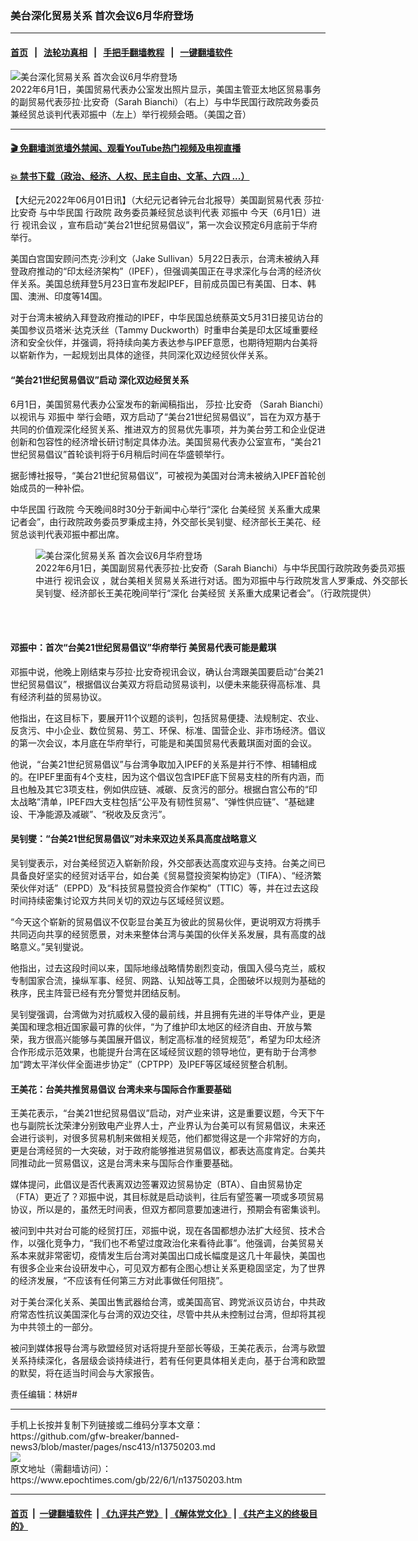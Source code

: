 ### 美台深化贸易关系 首次会议6月华府登场
------------------------

#### [首页](https://github.com/gfw-breaker/banned-news3/blob/master/README.md) &nbsp;&nbsp;|&nbsp;&nbsp; [法轮功真相](https://github.com/begood0513/basic/blob/master/README.md)  &nbsp;&nbsp;|&nbsp;&nbsp; [手把手翻墙教程](https://github.com/gfw-breaker/guides/wiki)  &nbsp;&nbsp;|&nbsp;&nbsp; [一键翻墙软件](https://github.com/gfw-breaker/nogfw/blob/master/README.md)  



<div><img alt="美台深化贸易关系 首次会议6月华府登场" class="attachment-djy_600_400 size-djy_600_400 wp-post-image" src="https://i.epochtimes.com/assets/uploads/2022/06/id13750387-2206011342442378-600x400.jpg"/>
<div class="caption">
 2022年6月1日，美国贸易代表办公室发出照片显示，美国主管亚太地区贸易事务的副贸易代表莎拉‧比安奇（Sarah Bianchi）（右上）与中华民国行政院政务委员兼经贸总谈判代表邓振中（左上）举行视频会晤。（美国之音）
</div></div><hr/>

#### [ 🎬  免翻墙浏览墙外禁闻、观看YouTube热门视频及电视直播](https://github.com/gfw-breaker/HelloWorld)

#### [ 💥  禁书下载（政治、经济、人权、民主自由、文革、六四 ...）](https://github.com/gfw-breaker/books/blob/master/README.md)

<div><p>
 【大纪元2022年06月01日讯】（大纪元记者钟元台北报导）美国副贸易代表
 <ok href="https://www.epochtimes.com/gb/tag/%E8%8E%8E%E6%8B%89%E2%80%A7%E6%AF%94%E5%AE%89%E5%A5%87.html">
  莎拉‧比安奇
 </ok>
 与中华民国
 <ok href="https://www.epochtimes.com/gb/tag/%E8%A1%8C%E6%94%BF%E9%99%A2.html">
  行政院
 </ok>
 政务委员兼经贸总谈判代表
 <ok href="https://www.epochtimes.com/gb/tag/%E9%82%93%E6%8C%AF%E4%B8%AD.html">
  邓振中
 </ok>
 今天（6月1日）进行
 <ok href="https://www.epochtimes.com/gb/tag/%E8%A7%86%E8%AE%AF%E4%BC%9A%E8%AE%AE.html">
  视讯会议
 </ok>
 ，宣布启动“美台21世纪贸易倡议”，第一次会议预定6月底前于华府举行。
</p>
<p>
 美国白宫国安顾问杰克‧沙利文（Jake Sullivan）5月22日表示，台湾未被纳入拜登政府推动的“印太经济架构”（IPEF），但强调美国正在寻求深化与台湾的经济伙伴关系。美国总统拜登5月23日宣布发起IPEF，目前成员国已有美国、日本、韩国、澳洲、印度等14国。
</p>
<p>
 对于台湾未被纳入拜登政府推动的IPEF，中华民国总统蔡英文5月31日接见访台的美国参议员塔米‧达克沃丝（Tammy Duckworth）时重申台美是印太区域重要经济和安全伙伴，并强调，将持续向美方表达参与IPEF意愿，也期待短期内台美将以崭新作为，一起规划出具体的途径，共同深化双边经贸伙伴关系。
</p>
<h4>
 “美台21世纪贸易倡议”启动 深化双边经贸关系
</h4>
<p>
 6月1日，美国贸易代表办公室发布的新闻稿指出，
 <ok href="https://www.epochtimes.com/gb/tag/%E8%8E%8E%E6%8B%89%E2%80%A7%E6%AF%94%E5%AE%89%E5%A5%87.html">
  莎拉‧比安奇
 </ok>
 （Sarah Bianchi）以视讯与
 <ok href="https://www.epochtimes.com/gb/tag/%E9%82%93%E6%8C%AF%E4%B8%AD.html">
  邓振中
 </ok>
 举行会晤，双方启动了“美台21世纪贸易倡议”，旨在为双方基于共同的价值观深化经贸关系、推进双方的贸易优先事项，并为美台劳工和企业促进创新和包容性的经济增长研讨制定具体办法。美国贸易代表办公室宣布，“美台21世纪贸易倡议”首轮谈判将于6月稍后时间在华盛顿举行。
</p>
<p>
 据彭博社报导，“美台21世纪贸易倡议”，可被视为美国对台湾未被纳入IPEF首轮创始成员的一种补偿。
</p>
<p>
 中华民国
 <ok href="https://www.epochtimes.com/gb/tag/%E8%A1%8C%E6%94%BF%E9%99%A2.html">
  行政院
 </ok>
 今天晚间8时30分于新闻中心举行“深化
 <ok href="https://www.epochtimes.com/gb/tag/%E5%8F%B0%E7%BE%8E%E7%BB%8F%E8%B4%B8.html">
  台美经贸
 </ok>
 关系重大成果记者会”，由行政院政务委员罗秉成主持，外交部长吴钊燮、经济部长王美花、经贸总谈判代表邓振中都出席。
</p>
<figure aria-describedby="caption-attachment-13750388" class="wp-caption aligncenter" id="attachment_13750388" style="width: 600px">
 <ok href="https://i.epochtimes.com/assets/uploads/2022/06/id13750388-2206011245492378.jpg" target="_blank">
  <img alt="美台深化贸易关系 首次会议6月华府登场" class="size-large wp-image-13750388" src="https://i.epochtimes.com/assets/uploads/2022/06/id13750388-2206011245492378-600x400.jpg" title="美台深化贸易关系 首次会议6月华府登场"/>
 </ok>
 <br/><figcaption class="wp-caption-text" id="caption-attachment-13750388">
  2022年6月1日，美国副贸易代表莎拉‧比安奇（Sarah Bianchi）与中华民国行政院政务委员邓振中进行
  <ok href="https://www.epochtimes.com/gb/tag/%E8%A7%86%E8%AE%AF%E4%BC%9A%E8%AE%AE.html">
   视讯会议
  </ok>
  ，就台美相关贸易关系进行对话。图为邓振中与行政院发言人罗秉成、外交部长吴钊燮、经济部长王美花晚间举行“深化
  <ok href="https://www.epochtimes.com/gb/tag/%E5%8F%B0%E7%BE%8E%E7%BB%8F%E8%B4%B8.html">
   台美经贸
  </ok>
  关系重大成果记者会”。（行政院提供）
 </figcaption><br/>
</figure><br/>
<h4>
 邓振中：首次“台美21世纪贸易倡议”华府举行 美贸易代表可能是戴琪
</h4>
<p>
 邓振中说，他晚上刚结束与莎拉‧比安奇视讯会议，确认台湾跟美国要启动“台美21世纪贸易倡议”，根据倡议台美双方将启动贸易谈判，以便未来能获得高标准、具有经济利益的贸易协议。
</p>
<p>
 他指出，在这目标下，要展开11个议题的谈判，包括贸易便捷、法规制定、农业、反贪污、中小企业、数位贸易、劳工、环保、标准、国营企业、非市场经济。倡议的第一次会议，本月底在华府举行，可能是和美国贸易代表戴琪面对面的会议。
</p>
<p>
 他说，“台美21世纪贸易倡议”与台湾争取加入IPEF的关系是并行不悖、相辅相成的。在IPEF里面有4个支柱，因为这个倡议包含IPEF底下贸易支柱的所有内涵，而且也触及其它3项支柱，例如供应链、减碳、反贪污的部分。根据白宫公布的“印太战略”清单，IPEF四大支柱包括“公平及有韧性贸易”、“弹性供应链”、“基础建设、干净能源及减碳”、“税收及反贪污”。
</p>
<h4>
 吴钊燮：“台美21世纪贸易倡议”对未来双边关系具高度战略意义
</h4>
<p>
 吴钊燮表示，对台美经贸迈入崭新阶段，外交部表达高度欢迎与支持。台美之间已具备良好坚实的经贸对话平台，如台美《贸易暨投资架构协定》（TIFA）、“经济繁荣伙伴对话”（EPPD）及“科技贸易暨投资合作架构”（TTIC）等，并在过去这段时间持续密集讨论双方共同关切的双边与区域经贸议题。
</p>
<p>
 “今天这个崭新的贸易倡议不仅彰显台美互为彼此的贸易伙伴，更说明双方将携手共同迈向共享的经贸愿景，对未来整体台湾与美国的伙伴关系发展，具有高度的战略意义。”吴钊燮说。
</p>
<p>
 他指出，过去这段时间以来，国际地缘战略情势剧烈变动，俄国入侵乌克兰，威权专制国家合流，操纵军事、经贸、网路、认知战等工具，企图破坏以规则为基础的秩序，民主阵营已经有充分警觉并团结反制。
</p>
<p>
 吴钊燮强调，台湾做为对抗威权入侵的最前线，并且拥有先进的半导体产业，更是美国和理念相近国家最可靠的伙伴，“为了维护印太地区的经济自由、开放与繁荣，我方很高兴能够与美国展开倡议，制定高标准的经贸规范”，希望为印太经济合作形成示范效果，也能提升台湾在区域经贸议题的领导地位，更有助于台湾参加“跨太平洋伙伴全面进步协定”（CPTPP）及IPEF等区域经贸整合机制。
</p>
<h4>
 王美花：台美共推贸易倡议 台湾未来与国际合作重要基础
</h4>
<p>
 王美花表示，“台美21世纪贸易倡议”启动，对产业来讲，这是重要议题，今天下午也与副院长沈荣津分别致电产业界人士，产业界认为台美可以有贸易倡议，未来还会进行谈判，对很多贸易机制来做相关规范，他们都觉得这是一个非常好的方向，更是台湾经贸的一大突破，对于政府能够推进贸易倡议，都表达高度肯定。台美共同推动此一贸易倡议，这是台湾未来与国际合作重要基础。
</p>
<p>
 媒体提问，此倡议是否代表离双边签署双边贸易协定（BTA）、自由贸易协定（FTA）更近了？邓振中说，其目标就是启动谈判，往后有望签署一项或多项贸易协议，所以是的，虽然无时间表，但双方都同意要加速进行，预期会有密集谈判。
</p>
<p>
 被问到中共对台可能的经贸打压，邓振中说，现在各国都想办法扩大经贸、技术合作，以强化竞争力，“我们也不希望过度政治化来看待此事”。他强调，台美贸易关系本来就非常密切，疫情发生后台湾对美国出口成长幅度是这几十年最快，美国也有很多企业来台设研发中心，可见双方都有企图心想让关系更稳固坚定，为了世界的经济发展，“不应该有任何第三方对此事做任何阻挠”。
</p>
<p>
 对于美台深化关系、美国出售武器给台湾，或美国高官、跨党派议员访台，中共政府常态性抗议美国深化与台湾的双边交往，尽管中共从未控制过台湾，但却将其视为中共领土的一部分。
</p>
<p>
 被问到媒体报导台湾与欧盟经贸对话将提升至部长等级，王美花表示，台湾与欧盟关系持续深化，各层级会谈持续进行，若有任何更具体相关走向，基于台湾和欧盟的默契，将在适当时间会与大家报告。
</p>
<p>
 责任编辑：林妍#
</p>
</div>
<hr/>
手机上长按并复制下列链接或二维码分享本文章：<br/>
https://github.com/gfw-breaker/banned-news3/blob/master/pages/nsc413/n13750203.md <br/>
<a href='https://github.com/gfw-breaker/banned-news3/blob/master/pages/nsc413/n13750203.md'><img src='https://github.com/gfw-breaker/banned-news3/blob/master/pages/nsc413/n13750203.md.png'/></a> <br/>
原文地址（需翻墙访问）：https://www.epochtimes.com/gb/22/6/1/n13750203.htm


------------------------
#### [首页](https://github.com/gfw-breaker/banned-news3/blob/master/README.md) &nbsp;|&nbsp; [一键翻墙软件](https://github.com/gfw-breaker/nogfw/blob/master/README.md) &nbsp;| [《九评共产党》](https://github.com/gfw-breaker/9ping.md/blob/master/README.md#九评之一评共产党是什么) | [《解体党文化》](https://github.com/gfw-breaker/jtdwh.md/blob/master/README.md) | [《共产主义的终极目的》](https://github.com/gfw-breaker/gczydzjmd.md/blob/master/README.md)


<img src='http://gfw-breaker.win/banned-news3/pages/nsc413/n13750203.md' width='0px' height='0px'/>